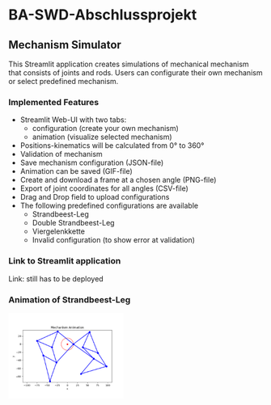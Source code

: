 # BA-SWD-Abschlussprojekt

## Mechanism Simulator
This Streamlit application creates simulations of mechanical mechanism that consists of joints and rods. Users can configurate their own mechanism or select predefined mechanism.

### Implemented Features
- Streamlit Web-UI with two tabs:
    - configuration (create your own mechanism)
    - animation (visualize selected mechanism)
- Positions-kinematics will be calculated from 0° to 360°
- Validation of mechanism
- Save mechanism configuration (JSON-file)
- Animation can be saved (GIF-file)
- Create and download a frame at a chosen angle (PNG-file)
- Export of joint coordinates for all angles (CSV-file)
- Drag and Drop field to upload configurations
- The following predefined configurations are available
    - Strandbeest-Leg
    - Double Strandbeest-Leg
    - Viergelenkkette
    - Invalid configuration (to show error at validation)

### Link to Streamlit application
Link: still has to be deployed


### Animation of Strandbeest-Leg

<p>
  <img src="outputs/animation.gif" width="45%" />
</p